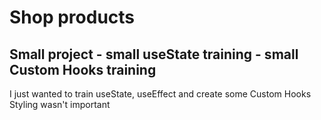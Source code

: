 # Shop products

## Small project - small useState training - small Custom Hooks training

I just wanted to train useState, useEffect and create some Custom Hooks
Styling wasn't important
